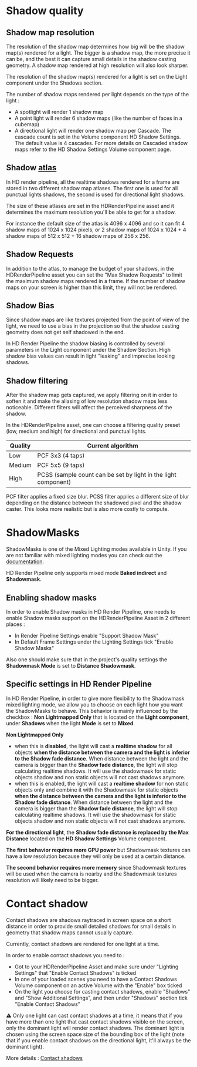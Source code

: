 # Shadow quality

## Shadow map resolution

The resolution of the shadow map determines how big will be the shadow map(s) rendered for a light. The bigger is a shadow map, the more precise it can be, and the best it can capture small details in the shadow casting geometry. A shadow map rendered at high resolution will also look sharper.

The resolution of the shadow map(s) rendered for a light is set on the Light component under the Shadows section.

The number of shadow maps rendered per light depends on the type of the light :

- A spotlight will render 1 shadow map
- A point light will render 6 shadow maps (like the number of faces in a cubemap)
- A directional light will render one shadow map per Cascade. The cascade count is set in the Volume component HD Shadow Settings. The default value is 4 cascades. For more details on Cascaded shadow maps refer to the HD Shadow Settings Volume component page.

## Shadow [atlas](https://github.com/Unity-Technologies/ScriptableRenderPipeline/wiki/Glossary#TextureAtlas)

In HD render pipeline, all the realtime shadows rendered for a frame are stored in two different shadow map atlases. The first one is used for all punctual lights shadows,  the second is used for directional light shadows.

The size of these atlases are set in the HDRenderPipeline asset and it determines the maximum resolution you'll be able to get for a shadow.

For instance the default size of the atlas is 4096 x 4096 and so it can fit 4 shadow maps of 1024 x 1024 pixels, or 2 shadow maps of 1024 x 1024 + 4 shadow maps of 512 x 512 + 16 shadow maps of 256 x 256.

## Shadow Requests
In addition to the atlas, to manage the budget of your shadows, in the HDRenderPipeline asset you can set the "Max Shadow Requests" to limit the maximum shadow maps rendered in a frame. If the number of shadow maps on your screen is higher than this limit, they will not be rendered.

## Shadow Bias

Since shadow maps are like textures projected from the point of view of the light, we need to use a bias in the projection so that the shadow casting geometry does not get self shadowed in the end.

In HD Render Pipeline the shadow biasing is controlled by several parameters in the Light component under the Shadow Section. High shadow bias values can result in light "leaking" and imprecise looking shadows.

## Shadow filtering

After the shadow map gets captured, we apply filtering on it in order to soften it and make the aliasing of low resolution shadow maps less noticeable. Different filters will affect the perceived sharpness of the shadow.

In the HDRenderPipeline asset, one can choose a filtering quality preset (low, medium and high) for directional and punctual lights.

Quality     |   Current algorithm
|-----------|------------------------|
Low | PCF 3x3 (4 taps)
Medium | PCF 5x5 (9 taps)
High | PCSS (sample count can be set by light in the light component)

PCF filter applies a fixed size blur. 
PCSS filter applies a different size of blur depending on the distance between the shadowed pixel and the shadow caster. This looks more realistic but is also more costly to compute.

# ShadowMasks

ShadowMasks is one of the Mixed Lighting modes available in Unity.
If you are not familiar with mixed lighting modes you can check out the [documentation](https://docs.unity3d.com/Manual/LightMode-Mixed.html).

HD Render Pipeline only supports mixed mode **Baked indirect** and **Shadowmask**.

## Enabling shadow masks

In order to enable Shadow masks in HD Render Pipeline, one needs to enable Shadow masks support on the HDRenderPipeline Asset in 2 different places :

- In Render Pipeline Settings enable "Support Shadow Mask"
- In Default Frame Settings under the Lighting Settings tick "Enable Shadow Masks"

Also one should make sure that in the project's quality settings the **Shadowmask Mode** is set to **Distance Shadowmask**.

## Specific settings in HD Render Pipeline

In HD Render Pipeline, in order to give more flexibility to the Shadowmask mixed lighting mode, we allow you to choose on each light how you want the ShadowMasks to behave.
This behavior is mainly influenced by the checkbox : **Non Lightmapped Only** that is located on the **Light component**, under **Shadows** when the light **Mode** is set to **Mixed**.

**Non Lightmapped Only** 
- when this is **disabled**, the light will cast a **realtime shadow** for all objects **when the distance between the camera and the light is inferior to the Shadow fade distance**. When distance between the light and the camera is bigger than the **Shadow fade distance**, the light will stop calculating realtime shadows. It will use the shadowmask for static objects shadow and non static objects will not cast shadows anymore. 
- when this is enabled, the light will cast a **realtime shadow** for non static objects only and combine it with the Shadowmask for static objects **when the distance between the camera and the light is inferior to the Shadow fade distance**. When distance between the light and the camera is bigger than the **Shadow fade distance**, the light will stop calculating realtime shadows. It will use the shadowmask for static objects shadow and non static objects will not cast shadows anymore.

**For the directional light**, the **Shadow fade distance is replaced by the Max Distance** located on the **HD Shadow Settings** Volume component.

**The first behavior requires more GPU power** but Shadowmask textures can have a low resolution because they will only be used at a certain distance.

**The second behavior requires more memory** since Shadowmask textures will be used when the camera is nearby and the Shadowmask textures resolution will likely need to be bigger.

# Contact shadow

Contact shadows are shadows raytraced in screen space on a short distance in order to provide small detailed shadows for small details in geometry that shadow maps cannot usually capture.

Currently, contact shadows are rendered for one light at a time.

In order to enable contact shadows you need to :

- Got to your HDRenderPipeline Asset and make sure under "Lighting Settings" that "Enable Contact Shadows" is ticked
- In one of your loaded scenes you need to have a Contact Shadows Volume component on an active Volume with the "Enable" box ticked
- On the light you choose for casting contact shadows, enable "Shadows" and "Show Additional Settings", and then under "Shadows" section tick "Enable Contact Shadows"

:warning: Only one light can cast contact shadows at a time, it means that if you have more than one light that cast contact shadows visible on the screen, only the dominant light will render contact shadows. The dominant light is chosen using the screen space size of the bounding box of the light (note that if you enable contact shadows on the directional light, it'll always be the dominant light).

More details : [Contact shadows](https://github.com/Unity-Technologies/ScriptableRenderPipeline/wiki/HD-Contact-Shadows)